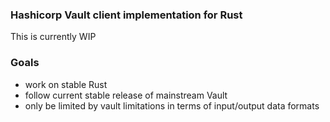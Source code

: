 ### Hashicorp Vault client implementation for Rust
This is currently WIP


### Goals
* work on stable Rust
* follow current stable release of mainstream Vault
* only be limited by vault limitations in terms of input/output data formats

